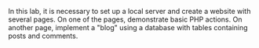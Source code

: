 In this lab, it is necessary to set up a local server and create a website with several pages. On one of the pages, demonstrate basic PHP actions. On another page, implement a "blog" using a database with tables containing posts and comments.
